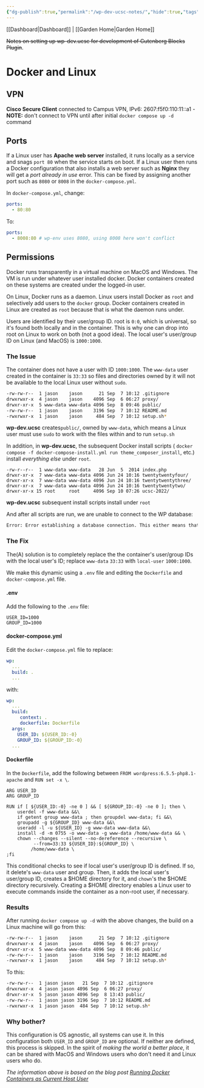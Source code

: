 ```yaml
---
{"dg-publish":true,"permalink":"/wp-dev-ucsc-notes/","hide":true,"tags":["work","tech"]}
---
```


[[Dashboard\|Dashboard]] | [[Garden Home\|Garden Home]] 

~~Notes on setting up wp-dev.ucsc for development of Gutenberg Blocks Plugin~~.

# Docker and Linux

## VPN

**Cisco Secure Client** connected to Campus VPN, IPv6: 2607:f5f0:110:11::a1
	- **NOTE:** don't connect to VPN until after initial `docker compose up -d` command
## Ports

If a Linux user has **Apache web server** installed, it runs locally as a service and snags `port 80` when the service starts on boot. If a Linux user then runs a Docker configuration that also installs a web server such as **Nginx** they will get a *port already in use* error. This can be fixed by assigning another port such as `8080` or `8008` in the `docker-compose.yml`.

In `docker-compose.yml`, change:
```YAML
ports:
  - 80:80
```

To:
```YAML
ports:
  - 8008:80 # wp-env uses 8080, using 8008 here won't conflict
```
## Permissions

Docker runs transparently in a virtual machine on MacOS and Windows. The VM is run under whatever user installed docker. Docker containers created on these systems are created under the logged-in user.

On Linux, Docker runs as a daemon. Linux users install Docker as `root` and selectively add users to the `docker` group. Docker containers created in Linux are created as `root` because that is what the daemon runs under. 

Users are identified by their user/group ID. root is `0:0`, which is universal, so it's found both locally and in the container. This is why one can drop into root on Linux to work on both (not a good idea).  The local user's user/group ID on Linux (and MacOS) is `1000:1000`. 
### The Issue

The container does not have a user with ID `1000:1000`. The `www-data` user created in the container is `33:33` so files and directories owned by it will not be available to the local Linux user without `sudo`. 

```Bash
-rw-rw-r--  1 jason    jason      21 Sep  7 10:12 .gitignore
drwxrwxr-x  4 jason    jason    4096 Sep  6 06:27 proxy/
drwxr-xr-x  5 www-data www-data 4096 Sep  8 09:46 public/
-rw-rw-r--  1 jason    jason    3196 Sep  7 10:12 README.md
-rwxrwxr-x  1 jason    jason     484 Sep  7 10:12 setup.sh*
```
**wp-dev.ucsc**  creates`public/`, owned by `www-data`, which means a Linux user must use `sudo` to work with the files within and to run `setup.sh` 

In addition, in **wp-dev.ucsc**, the subsequent Docker install scripts ( `docker compose -f docker-compose-install.yml run theme_composer_install`, etc.) install *everything else* under `root`.

```Shell
-rw-r--r--  1 www-data www-data   28 Jun  5  2014 index.php
drwxr-xr-x  7 www-data www-data 4096 Jun 24 10:16 twentytwentyfour/
drwxr-xr-x  7 www-data www-data 4096 Jun 24 10:16 twentytwentythree/
drwxr-xr-x  7 www-data www-data 4096 Jun 24 10:16 twentytwentytwo/
drwxr-xr-x 15 root     root     4096 Sep 10 07:26 ucsc-2022/
```
**wp-dev.ucsc** subsequent install scripts install under `root`

And after all scripts are run, we are unable to connect to the WP database:

```bash
Error: Error establishing a database connection. This either means that the username and password information in your `wp-config.php` file is incorrect or that contact with the database server at `db` could not be established. This could mean your host’s database server is down.
```

### The Fix

The(A) solution is to completely replace the the container's user/group IDs with the local user's ID; replace `www-data` `33:33` with `local-user` `1000:1000`.  

We make this dynamic using a `.env` file and editing the `Dockerfile` and `docker-compose.yml` file.
#### .env

Add the following to the `.env` file:
```Shell
USER_ID=1000
GROUP_ID=1000
```

#### docker-compose.yml

Edit the `docker-compose.yml` file to replace:
```YAML
wp:
  ...
  build: .
  ...
```

with:
```YAML
wp:
  ...
  build:
     context: .
     dockerfile: Dockerfile
  args:
    USER_ID: ${USER_ID:-0}
    GROUP_ID: ${GROUP_ID:-0}
  ...
```

#### Dockerfile

In the `Dockerfile`,  add the following between `FROM wordpress:6.5.5-php8.1-apache` and `RUN set -x \`.
```Shell
ARG USER_ID
ARG GROUP_ID

RUN if [ ${USER_ID:-0} -ne 0 ] && [ ${GROUP_ID:-0} -ne 0 ]; then \
	userdel -f www-data &&\
	if getent group www-data ; then groupdel www-data; fi &&\
	groupadd -g ${GROUP_ID} www-data &&\
	useradd -l -u ${USER_ID} -g www-data www-data &&\
	install -d -m 0755 -o www-data -g www-data /home/www-data && \
	chown --changes --silent --no-dereference --recursive \
		  --from=33:33 ${USER_ID}:${GROUP_ID} \
		 /home/www-data \
;fi
```

This conditional checks to see if local user's user/group ID is defined. If so, it delete's `www-data` user and group. Then, it adds the local user's user/group ID, creates a $HOME directory for it, and `chown`'s the $HOME directory recursively. Creating a $HOME directory enables a Linux user to execute commands inside the container as a non-root user, if necessary.
### Results

After running `docker compose up -d` with  the above changes, the build on a Linux machine will go from this:
```Bash
-rw-rw-r--  1 jason    jason      21 Sep  7 10:12 .gitignore
drwxrwxr-x  4 jason    jason    4096 Sep  6 06:27 proxy/
drwxr-xr-x  5 www-data www-data 4096 Sep  8 09:46 public/
-rw-rw-r--  1 jason    jason    3196 Sep  7 10:12 README.md
-rwxrwxr-x  1 jason    jason     484 Sep  7 10:12 setup.sh*
```

To this:
```Bash
-rw-rw-r--  1 jason jason   21 Sep  7 10:12 .gitignore
drwxrwxr-x  4 jason jason 4096 Sep  6 06:27 proxy/
drwxr-xr-x  5 jason jason 4096 Sep  8 13:43 public/
-rw-rw-r--  1 jason jason 3196 Sep  7 10:12 README.md
-rwxrwxr-x  1 jason jason  484 Sep  7 10:12 setup.sh*
```

### Why bother?

This configuration is OS agnostic, all systems can use it. In this configuration both `USER_ID` and `GROUP_ID` are optional. If neither are defined, this process is skipped. In the spirit of *making the world a better place*, it can be shared with MacOS and Windows users who don't need it and Linux users who do.

*The information above is based on the blog post [Running Docker Containers as Current Host User](https://jtreminio.com/blog/running-docker-containers-as-current-host-user/)*
